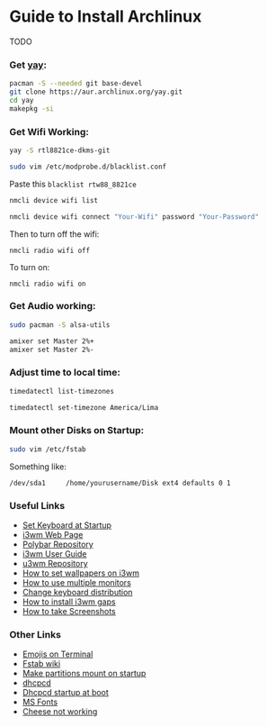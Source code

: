 # Guide to Install Archlinux

TODO

### Get [yay](https://github.com/Jguer/yay):
```bash
pacman -S --needed git base-devel
git clone https://aur.archlinux.org/yay.git
cd yay
makepkg -si
```

### Get Wifi Working:
```bash
yay -S rtl8821ce-dkms-git
```
```bash
sudo vim /etc/modprobe.d/blacklist.conf
```
Paste this ```blacklist rtw88_8821ce```
```bash
nmcli device wifi list
```
```bash
nmcli device wifi connect "Your-Wifi" password "Your-Password"
```
Then to turn off the wifi:
```
nmcli radio wifi off
```
To turn on:
```
nmcli radio wifi on
```

### Get Audio working:
```bash
sudo pacman -S alsa-utils
```

```bash
amixer set Master 2%+
amixer set Master 2%-
```

### Adjust time to local time:
```bash
timedatectl list-timezones
```
```bash
timedatectl set-timezone America/Lima
```

### Mount other Disks on Startup:
```bash
sudo vim /etc/fstab
```
Something like:
```
/dev/sda1     /home/yourusername/Disk ext4 defaults 0 1
```

### Useful Links
- [Set Keyboard at Startup](https://wiki.archlinux.org/title/Xorg/Keyboard_configuration)
- [i3wm Web Page](https://i3wm.org)
- [Polybar Repository](https://github.com/polybar/polybar-scripts)
- [i3wm User Guide](https://i3wm.org/docs/userguide.html)
- [u3wm Repository](https://github.com/i3/i3)
- [How to set wallpapers on i3wm](https://www.linuxandubuntu.com/home/set-background-wallpapers-on-i3wm)
- [How to use multiple monitors](https://fedoramagazine.org/using-i3-with-multiple-monitors)
- [Change keyboard distribution](https://gist.github.com/jatcwang/ae3b7019f219b8cdc6798329108c9aee)
- [How to install i3wm gaps](https://github.com/Airblader/i3/wiki/installation)
- [How to take Screenshots](https://unix.stackexchange.com/questions/233345/how-can-i-easily-make-screenshots-of-screen-regions-on-arch-linux-with-i3-wm)

### Other Links

- [Emojis on Terminal](https://dev.to/darksmile92/get-emojis-working-on-arch-linux-with-noto-fonts-emoji-2a9)
- [Fstab wiki](https://wiki.archlinux.org/index.php/Fstab)
- [Make partitions mount on startup](https://askubuntu.com/questions/164926/how-to-make-partitions-mount-at-startup)
- [dhcpcd](https://bbs.archlinux.org/viewtopic.php?id=152991)
- [Dhcpcd startup at boot](https://unix.stackexchange.com/questions/76587/dhcpcd-cant-startup-at-boot)
- [MS Fonts](https://wiki.archlinux.org/index.php/Microsoft_fonts)
- [Cheese not working](https://bbs.archlinux.org/viewtopic.php?id=233715)
